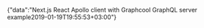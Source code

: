{"data":"Next.js React Apollo client with Graphcool GraphQL server example2019-01-19T19:55:53+03:00"}
